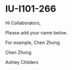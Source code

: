 # IU-I101-266

Hi Collaborators,

Please add your name below. 

For example, Chen Zhong

Chen Zhong

Ashley Childers
